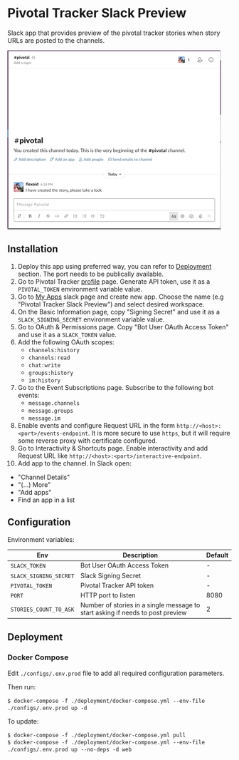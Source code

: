 # Pivotal Tracker Slack Preview

Slack app that provides preview of the pivotal tracker stories when story URLs
are posted to the channels.

![](assets/preview.gif)

## Installation

1. Deploy this app using preferred way, you can refer to [Deployment](#deployment) section. The port needs to be publically available.
2. Go to Pivotal Tracker [profile](https://www.pivotaltracker.com/profile) page. Generate API token, use it as a `PIVOTAL_TOKEN` environment variable value.
3. Go to [My Apps](https://api.slack.com/apps) slack page and create new app. Choose the name (e.g "Pivotal Tracker Slack Preview") and select desired workspace.
4. On the Basic Information page, copy "Signing Secret" and use it as a `SLACK_SIGNING_SECRET` environment variable value.
5. Go to OAuth & Permissions page. Copy "Bot User OAuth Access Token" and use it as a `SLACK_TOKEN` value.
6. Add the following OAuth scopes:
   * `channels:history`
   * `channels:read`
   * `chat:write`
   * `groups:history`
   * `im:history`
7. Go to the Event Subscriptions page. Subscribe to the following bot events:
   * `message.channels`
   * `message.groups`
   * `message.im`
8. Enable events and configure Request URL in the form `http://<host>:<port>/events-endpoint`. It is more secure to use `https`, but it will require some reverse proxy with certificate configured.
9.  Go to Interactivity & Shortcuts page. Enable interactivity and add Request URL like `http://<host>:<port>/interactive-endpoint`.
10. Add app to the channel. In Slack open:
   * "Channel Details"
   * "(...) More"
   * "Add apps"
   * Find an app in a list

## Configuration

Environment variables:

| Env                    | Description                                                                    | Default |
| ---------------------- | ------------------------------------------------------------------------------ | ------- |
| `SLACK_TOKEN`          | Bot User OAuth Access Token                                                    | -       |
| `SLACK_SIGNING_SECRET` | Slack Signing Secret                                                           | -       |
| `PIVOTAL_TOKEN`        | Pivotal Tracker API token                                                      | -       |
| `PORT`                 | HTTP port to listen                                                            | 8080    |
| `STORIES_COUNT_TO_ASK` | Number of stories in a single message to start asking if needs to post preview | 2       |

## Deployment

### Docker Compose

Edit `./configs/.env.prod` file to add all required configuration parameters.

Then run:

```console
$ docker-compose -f ./deployment/docker-compose.yml --env-file ./configs/.env.prod up -d
```

To update:

```console
$ docker-compose -f ./deployment/docker-compose.yml pull
$ docker-compose -f ./deployment/docker-compose.yml --env-file ./configs/.env.prod up --no-deps -d web
```
